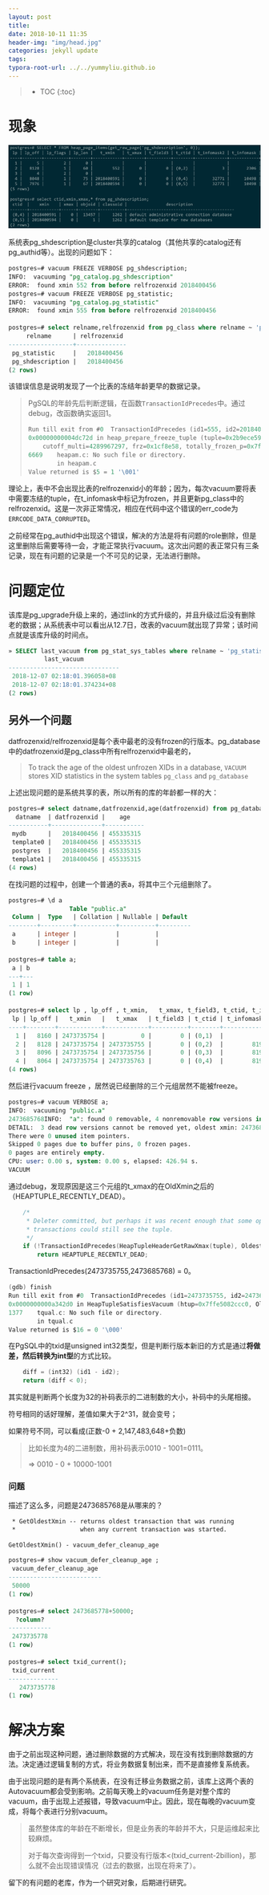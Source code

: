 ```yaml
---
layout: post
title: 
date: 2018-10-11 11:35
header-img: "img/head.jpg"
categories: jekyll update
tags:
typora-root-url: ../../yummyliu.github.io
---
```

> * TOC
{:toc}



# 现象

![image-20190110130454213](/image/image-20190110130454213.png)

系统表pg_shdescription是cluster共享的catalog（其他共享的catalog还有pg_authid等）。出现的问题如下：

```sql
postgres=# vacuum FREEZE VERBOSE pg_shdescription;
INFO:  vacuuming "pg_catalog.pg_shdescription"
ERROR:  found xmin 552 from before relfrozenxid 2018400456
postgres=# vacuum FREEZE VERBOSE pg_statistic;
INFO:  vacuuming "pg_catalog.pg_statistic"
ERROR:  found xmin 555 from before relfrozenxid 2018400456

postgres=# select relname,relfrozenxid from pg_class where relname ~ 'pg_statistic$|pg_shdescription$';
     relname      | relfrozenxid
------------------+--------------
 pg_statistic     |   2018400456
 pg_shdescription |   2018400456
(2 rows)
```

该错误信息是说明发现了一个比表的冻结年龄更早的数据记录。

> PgSQL的年龄先后判断逻辑，在函数`TransactionIdPrecedes`中。通过debug，改函数确实返回1。
>
> ```c
> Run till exit from #0  TransactionIdPrecedes (id1=555, id2=2018400456) at transam.c:308
> 0x00000000004dc72d in heap_prepare_freeze_tuple (tuple=0x2b9ece599780, relfrozenxid=2018400456, relminmxid=1, cutoff_xid=2423685768,
>     cutoff_multi=4289967297, frz=0x1cf8e58, totally_frozen_p=0x7ffe5082dacf "") at heapam.c:6669
> 6669    heapam.c: No such file or directory.
>         in heapam.c
> Value returned is $5 = 1 '\001'
> ```



理论上，表中不会出现比表的relfrozenxid小的年龄；因为，每次vacuum要将表中需要冻结的tuple，在t_infomask中标记为frozen，并且更新pg_class中的relfrozenxid。这是一次非正常情况，相应在代码中这个错误的err_code为`ERRCODE_DATA_CORRUPTED`。

之前经常在pg_authid中出现这个错误，解决的方法是将有问题的role删除，但是这里删除后需要等待一会，才能正常执行vacuum。这次出问题的表正常只有三条记录，现在有问题的记录是一个不可见的记录，无法进行删除。

# 问题定位

该库是pg_upgrade升级上来的，通过link的方式升级的，并且升级过后没有删除老的数据；从系统表中可以看出从12.7日，改表的vacuum就出现了异常；该时间点就是该库升级的时间点。

```sql
» SELECT last_vacuum from pg_stat_sys_tables where relname ~ 'pg_statistic$|pg_shdescription$';
          last_vacuum
-------------------------------
 2018-12-07 02:18:01.396058+08
 2018-12-07 02:18:01.374234+08
(2 rows)
```

## 另外一个问题

datfrozenxid/relfrozenxid是每个表中最老的没有frozen的行版本。pg_database中的datfrozenxid是pg_class中所有relfrozenxid中最老的，

> To track the age of the oldest unfrozen XIDs in a database, `VACUUM` stores XID statistics in the system tables `pg_class` and `pg_database`

上述出现问题的是系统共享的表，所以所有的库的年龄都一样的大：

```sql
postgres=# select datname,datfrozenxid,age(datfrozenxid) from pg_database ;
  datname  | datfrozenxid |    age
-----------+--------------+-----------
 mydb      |   2018400456 | 455335315
 template0 |   2018400456 | 455335315
 postgres  |   2018400456 | 455335315
 template1 |   2018400456 | 455335315
(4 rows)
```

在找问题的过程中，创建一个普通的表a，将其中三个元组删除了。

```sql
postgres=# \d a
                 Table "public.a"
 Column |  Type   | Collation | Nullable | Default
--------+---------+-----------+----------+---------
 a      | integer |           |          |
 b      | integer |           |          |

postgres=# table a;
 a | b
---+---
 1 | 1
(1 row)

postgres=# select lp , lp_off , t_xmin,   t_xmax, t_field3, t_ctid, t_infomask2, t_infomask from heap_page_items(get_raw_page('a', 0));
 lp | lp_off |   t_xmin   |   t_xmax   | t_field3 | t_ctid | t_infomask2 | t_infomask
----+--------+------------+------------+----------+--------+-------------+------------
  1 |   8160 | 2473735754 |          0 |        0 | (0,1)  |           2 |       2304
  2 |   8128 | 2473735754 | 2473735755 |        0 | (0,2)  |        8194 |       1280
  3 |   8096 | 2473735754 | 2473735756 |        0 | (0,3)  |        8194 |       1280
  4 |   8064 | 2473735754 | 2473735763 |        0 | (0,4)  |        8194 |       1280
(4 rows)
```

然后进行vacuum freeze ，居然说已经删除的三个元组居然不能被freeze。

```sql
postgres=# vacuum VERBOSE a;
INFO:  vacuuming "public.a"
2473685768INFO:  "a": found 0 removable, 4 nonremovable row versions in 1 out of 1 pages
DETAIL:  3 dead row versions cannot be removed yet, oldest xmin: 2473685768
There were 0 unused item pointers.
Skipped 0 pages due to buffer pins, 0 frozen pages.
0 pages are entirely empty.
CPU: user: 0.00 s, system: 0.00 s, elapsed: 426.94 s.
VACUUM
```

通过debug，发现原因是这三个元组的t_xmax的在OldXmin之后的（HEAPTUPLE_RECENTLY_DEAD）。

```c
	/*
	 * Deleter committed, but perhaps it was recent enough that some open
	 * transactions could still see the tuple.
	 */
	if (!TransactionIdPrecedes(HeapTupleHeaderGetRawXmax(tuple), OldestXmin))
		return HEAPTUPLE_RECENTLY_DEAD;
```

TransactionIdPrecedes(2473735755,2473685768) = 0。

```c
(gdb) finish
Run till exit from #0  TransactionIdPrecedes (id1=2473735755, id2=2473685768) at transam.c:308
0x0000000000a342d0 in HeapTupleSatisfiesVacuum (htup=0x7ffe5082ccc0, OldestXmin=2473685768, buffer=163) at tqual.c:1377
1377    tqual.c: No such file or directory.
        in tqual.c
Value returned is $16 = 0 '\000'
```

在PgSQL中的txid是unsigned int32类型，但是判断行版本新旧的方式是通过**将做差，然后转换为int型**的方式比较。

```c
    diff = (int32) (id1 - id2);
    return (diff < 0);
```

其实就是判断两个长度为32的补码表示的二进制数的大小，补码中的头尾相接。

符号相同的话好理解，差值如果大于2^31，就会变号；

如果符号不同，可以看成(正数-0 + 2,147,483,648+负数)

> 比如长度为4的二进制数，用补码表示0010 - 1001=0111。
>
> => 0010 - 0 + 10000-1001



### 问题

描述了这么多，问题是2473685768是从哪来的？

```
 * GetOldestXmin -- returns oldest transaction that was running
 *					when any current transaction was started.

```

`GetOldestXmin() - vacuum_defer_cleanup_age`

```sql
postgres=# show vacuum_defer_cleanup_age ;
 vacuum_defer_cleanup_age
--------------------------
 50000
(1 row)

postgres=# select 2473685778+50000;
  ?column?
------------
 2473735778
(1 row)

postgres=# select txid_current();
 txid_current
--------------
   2473735778
(1 row)
```



# 解决方案

由于之前出现这种问题，通过删除数据的方式解决，现在没有找到删除数据的方法。决定通过逻辑复制的方式，将业务数据复制出来，而不是直接修复系统表。

由于出现问题的是有两个系统表，在没有迁移业务数据之前，该库上这两个表的Autovacuum都会受到影响。之前每天晚上的vacuum任务是对整个库的vacuum，由于出现上述报错，导致vacuum中止。因此，现在每晚的vacuum变成，将每个表进行分别vacuum。

> 虽然整体库的年龄在不断增长，但是业务表的年龄并不大，只是运维起来比较麻烦。
>
> 对于每次查询得到一个txid，只要没有行版本<(txid_current-2billion)，那么就不会出现错误情况（过去的数据，出现在将来了）。

留下的有问题的老库，作为一个研究对象，后期进行研究。

